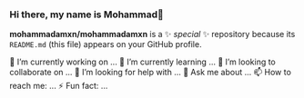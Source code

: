 ### Hi there, my name is Mohammad👋

**mohammadamxn/mohammadamxn** is a ✨ _special_ ✨ repository because its `README.md` (this file) appears on your GitHub profile.

🔭 I’m currently working on ...
🌱 I’m currently learning ...
👯 I’m looking to collaborate on ...
🤔 I’m looking for help with ...
💬 Ask me about ...
📫 How to reach me: ...
⚡ Fun fact: ...
